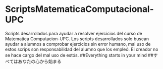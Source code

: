 # ScriptsMatematicaComputacional-UPC
Scripts desarrolados para ayudar a resolver ejercicios del curso de Matematica Computacion-UPC. Los scripts desarrollados solo buscan ayudar a alumnos a comprobar ejercicios sin error humano, mal uso de estos scrips son responsabilidad del alumno que los empleó. El creador no se hace cargo del mal uso de estós.
##Everything starts in your mind
##すべてはあなたの心から始まる
